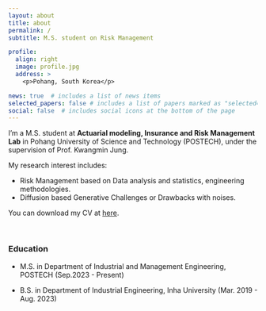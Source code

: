 ```yaml
---
layout: about
title: about
permalink: /
subtitle: M.S. student on Risk Management

profile:
  align: right
  image: profile.jpg
  address: >
    <p>Pohang, South Korea</p>

news: true  # includes a list of news items
selected_papers: false # includes a list of papers marked as "selected={true}"
social: false  # includes social icons at the bottom of the page
---
```


I’m a M.S. student at **Actuarial modeling, Insurance and Risk Management Lab** in Pohang University of Science and Technology (POSTECH), under the supervision of Prof. Kwangmin Jung.

My research interest includes:

- Risk Management based on Data analysis and statistics, engineering methodologies.
- Diffusion based Generative Challenges or Drawbacks with noises.

You can download my CV at [here]().


<br>

### Education
- M.S. in Department of Industrial and Management Engineering, POSTECH (Sep.2023 - Present)
  
- B.S. in Department of Industrial Engineering, Inha University (Mar. 2019 - Aug. 2023)


<br>
